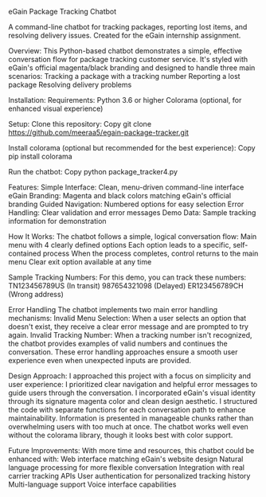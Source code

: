 eGain Package Tracking Chatbot

A command-line chatbot for tracking packages, reporting lost items, and resolving delivery issues. Created for the eGain internship assignment.


Overview:
This Python-based chatbot demonstrates a simple, effective conversation flow for package tracking customer service. It's styled with eGain's official magenta/black branding and designed to handle three main scenarios:
Tracking a package with a tracking number
Reporting a lost package
Resolving delivery problems


Installation:
Requirements:
Python 3.6 or higher
Colorama (optional, for enhanced visual experience)

Setup:
Clone this repository:
Copy git clone https://github.com/meeraa5/egain-package-tracker.git

Install colorama (optional but recommended for the best experience):
Copy pip install colorama

Run the chatbot:
Copy python package_tracker4.py


Features:
Simple Interface: Clean, menu-driven command-line interface
eGain Branding: Magenta and black colors matching eGain's official branding
Guided Navigation: Numbered options for easy selection
Error Handling: Clear validation and error messages
Demo Data: Sample tracking information for demonstration


How It Works:
The chatbot follows a simple, logical conversation flow:
Main menu with 4 clearly defined options
Each option leads to a specific, self-contained process
When the process completes, control returns to the main menu
Clear exit option available at any time


Sample Tracking Numbers:
For this demo, you can track these numbers:
TN123456789US (In transit)
987654321098 (Delayed)
ER123456789CH (Wrong address)


Error Handling
The chatbot implements two main error handling mechanisms:
Invalid Menu Selection: When a user selects an option that doesn't exist, they receive a clear error message and are prompted to try again.
Invalid Tracking Number: When a tracking number isn't recognized, the chatbot provides examples of valid numbers and continues the conversation.
These error handling approaches ensure a smooth user experience even when unexpected inputs are provided.


Design Approach:
I approached this project with a focus on simplicity and user experience:
I prioritized clear navigation and helpful error messages to guide users through the conversation.
I incorporated eGain's visual identity through its signature magenta color and clean design aesthetic.
I structured the code with separate functions for each conversation path to enhance maintainability.
Information is presented in manageable chunks rather than overwhelming users with too much at once.
The chatbot works well even without the colorama library, though it looks best with color support.


Future Improvements:
With more time and resources, this chatbot could be enhanced with:
Web interface matching eGain's website design
Natural language processing for more flexible conversation
Integration with real carrier tracking APIs
User authentication for personalized tracking history
Multi-language support
Voice interface capabilities
